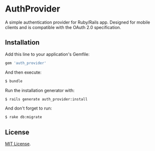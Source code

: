 # AuthProvider

A simple authentication provider for Ruby/Rails app. Designed for mobile clients and is compatible with the OAuth 2.0 specification.


## Installation

Add this line to your application's Gemfile:

```ruby
gem 'auth_provider'
```

And then execute:

```bash
$ bundle
```

Run the installation generator with:

```bash
$ rails generate auth_provider:install
```

And don't forget to run:

```bash
$ rake db:migrate
```


## License

[MIT License](http://opensource.org/licenses/MIT).
